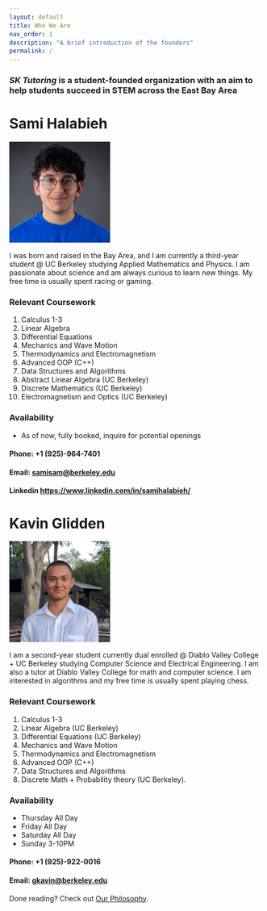 ```yaml
---
layout: default
title: Who We Are
nav_order: 1
description: "A brief introduction of the founders"
permalink: /
---
```


### __*SK Tutoring* is a student-founded organization with an aim to help students succeed in STEM across the East Bay Area__
# Sami Halabieh
<img src="sami.jpg" alt="Me" width="200" />


 I was born and raised in the Bay Area, and I am currently a third-year student @ UC Berkeley studying Applied Mathematics and Physics. I am passionate about science and am always curious to learn new things. My free time is usually spent racing or gaming.



### Relevant Coursework

1. Calculus 1-3
2. Linear Algebra
3. Differential Equations
4. Mechanics and Wave Motion
5. Thermodynamics and Electromagnetism
7. Advanced OOP (C++)
8. Data Structures and Algorithms
9. Abstract Linear Algebra (UC Berkeley)
10. Discrete Mathematics (UC Berkeley)
11. Electromagnetism and Optics (UC Berkeley)

### Availability
- As of now, fully booked, inquire for potential openings

#### Phone: +1 (925)-964-7401
#### Email: <samisam@berkeley.edu>
#### Linkedin <https://www.linkedin.com/in/samihalabieh/>

# Kavin Glidden
<img src="kavin2.jpg" alt="Kavin" width="200" />


 I am a second-year student currently dual enrolled @ Diablo Valley College + UC Berkeley studying Computer Science and Electrical Engineering. I am also a tutor at Diablo Valley College for math and computer science. I am interested in algorithms and my free time is usually spent playing chess. 



### Relevant Coursework

1. Calculus 1-3
2. Linear Algebra (UC Berkeley)
3. Differential Equations (UC Berkeley)
4. Mechanics and Wave Motion
5. Thermodynamics and Electromagnetism
7. Advanced OOP (C++)
8. Data Structures and Algorithms
9. Discrete Math + Probability theory (UC Berkeley).

### Availability
- Thursday All Day
- Friday All Day
- Saturday All Day
- Sunday 3-10PM

#### Phone: +1 (925)-922-0016
#### Email: <gkavin@berkeley.edu>

Done reading? Check out [Our Philosophy](https://sktutoring.org/docs/philosophy/ 'What we think about tutoring').
